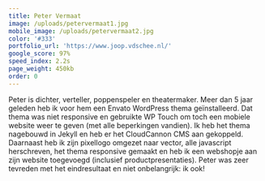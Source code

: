 ```yaml
---
title: Peter Vermaat
image: /uploads/petervermaat1.jpg
mobile_image: /uploads/petervermaat2.jpg
color: '#333'
portfolio_url: 'https://www.joop.vdschee.nl/'
google_score: 97%
speed_index: 2.2s
page_weight: 450kb
order: 0
---
```


Peter is dichter, verteller, poppenspeler en theatermaker. Meer dan 5 jaar geleden heb ik voor hem een Envato WordPress thema geïnstalleerd. Dat thema was niet responsive en gebruikte WP Touch om toch een mobiele website weer te geven (met alle beperkingen vandien). Ik heb het thema nagebouwd in Jekyll en heb er het CloudCannon CMS aan gekoppeld. Daarnaast heb ik zijn pixellogo omgezet naar vector, alle javascript herschreven, het thema responsive gemaakt en heb ik een webshopje aan zijn website toegevoegd (inclusief productpresentaties). Peter was zeer tevreden met het eindresultaat en niet onbelangrijk: ik ook!
